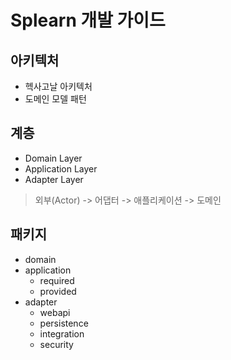 # Splearn 개발 가이드

## 아키텍처
- 헥사고날 아키텍처
- 도메인 모델 패턴

## 계층
- Domain Layer
- Application Layer
- Adapter Layer

> 외부(Actor) -> 어댑터 -> 애플리케이션 -> 도메인

## 패키지
- domain
- application
    - required
    - provided
- adapter
    - webapi
    - persistence
    - integration
    - security
